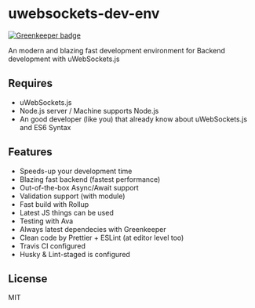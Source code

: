 # uwebsockets-dev-env

[![Greenkeeper badge](https://badges.greenkeeper.io/dalisoft/uwebsockets-dev-env.svg)](https://greenkeeper.io/)

An modern and blazing fast development environment for Backend development with uWebSockets.js

## Requires

- uWebSockets.js
- Node.js server / Machine supports Node.js
- An good developer (like you) that already know about uWebSockets.js and ES6 Syntax

## Features

- Speeds-up your development time
- Blazing fast backend (fastest performance)
- Out-of-the-box Async/Await support
- Validation support (with module)
- Fast build with Rollup
- Latest JS things can be used
- Testing with Ava
- Always latest dependecies with Greenkeeper
- Clean code by Prettier + ESLint (at editor level too)
- Travis CI configured
- Husky & Lint-staged is configured

## License

MIT
